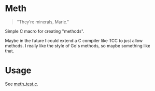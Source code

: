 # Meth

> "They're minerals, Marie."

Simple C macro for creating "methods".

Maybe in the future I could extend a C compiler like TCC to just allow methods.
I really like the style of Go's methods, so maybe something like that.

# Usage

See [meth_test.c](./meth_test.c).

